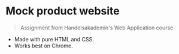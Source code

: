 # Mock product website
> Assignment from Handelsakademin's Web Application course

* Made with pure HTML and CSS.
* Works best on Chrome.
